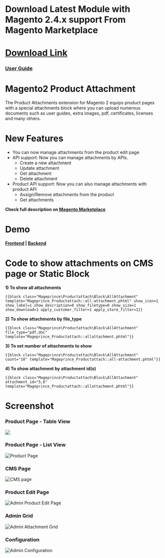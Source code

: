 # Download Latest Module with Magento 2.4.x support From Magento Marketplace
# <a href="https://marketplace.magento.com/prince-module-productattachment.html">Download Link</a>

<h3><a href="https://marketplace.magento.com/media/catalog/product/prince-module-productattachment-2-0-6-ce/user_guides.pdf">User Guide</a></h3>

# Magento2 Product Attachment

The Product Attachments extension for Magento 2 equips product pages with a special attachments block where you can upload numerous documents such as user guides, extra images, pdf, certificates, licenses and many others.

# New Features
<ul>
<li>You can now manage attachments from the product edit page</li>
<li>API support: Now you can manage attachments by APIs.
  <ul>
    <li>Create a new attachment</li>
    <li>Update attachment</li>
    <li>Get attachment</li>
    <li>Delete attachment</li>
  </ul> 
</li>
<li>Product API support: Now you can also manage attachments with product API
  <ul>
    <li>Assign/Remove attachments from the product</li>
    <li>Get attachments</li>
  </ul>  
</li>
</ul>

<b>Check full description on <a href="https://marketplace.magento.com/prince-module-productattachment.html">Magento Marketplace</a></b>

# Demo

<b><a href="http://demo.mageprince.com/">Frontend</a>   |   <a href="http://demo.mageprince.com/admin">Backend</a></b>

# Code to show attachments on CMS page or Static Block

<b>1) To show all attachments</b>

``{{block class="Mageprince\Productattach\Block\AllAttachment"
template="Mageprince_Productattach::all-attachment.phtml" show_icon=1
show_label=1 show_description=0 show_filetype=0 show_size=1
show_download=1 apply_customer_filter=1 apply_store_filter=1}}``

<b>2) To show attachments by file_type</b>

``{{block class="Mageprince\Productattach\Block\AllAttachment"
file_type="pdf,doc" template="Mageprince_Productattach::allattachment.phtml"}}``

<b>3) To set number of attachments to show</b>

``{{block class="Mageprince\Productattach\Block\AllAttachment" count="10"
template="Mageprince_Productattach::all-attachment.phtml"}}``

<b>4) To show attachment by attachment id(s)</b>

``{{block class="Mageprince\Productattach\Block\AllAttachment"
attachment_id="5,6" template="Mageprince_Productattach::allattachment.phtml"}}``

# Screenshot

<h3>Product Page - Table View</h3>
<img src="https://raw.githubusercontent.com/mageprince/all-module-screenshots/master/Product-Attahments/1-productattachment.png" heigth="600"/>

<h3>Product Page - List View</h3>
<img src="https://raw.githubusercontent.com/mageprince/all-module-screenshots/master/Product-Attahments/2-productattachment.png" alt="Product Page" heigth="600">

<h3>CMS Page</h3>
<img src="https://raw.githubusercontent.com/mageprince/all-module-screenshots/master/Product-Attahments/3.1-productattachment.png" alt="CMS page" heigth="600">

<h3>Product Edit Page</h3>
<img src="https://raw.githubusercontent.com/mageprince/all-module-screenshots/master/Product-Attahments/3.2-productattachment.jpg" alt="Admin Product Edit Page" heigth="600">

<h3>Admin Grid</h3>
<img src="https://raw.githubusercontent.com/mageprince/all-module-screenshots/master/Product-Attahments/5-productattachment-grid.png" alt="Admin Attachment Grid" heigth="600">

<h3>Configuration</h3>
<img src="https://raw.githubusercontent.com/mageprince/all-module-screenshots/master/Product-Attahments/8-productattachment.png" alt="Admin Configuration" heigth="600">
